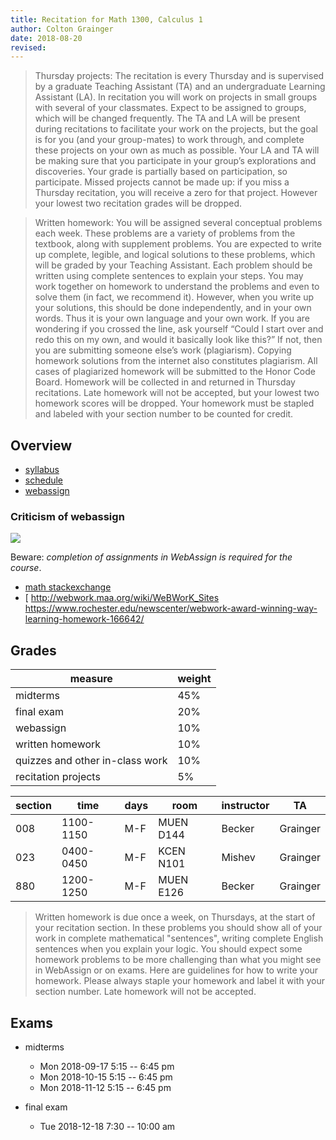 ```yaml
---
title: Recitation for Math 1300, Calculus 1
author: Colton Grainger
date: 2018-08-20
revised:
---
```


> Thursday projects: The recitation is every Thursday and is supervised by a graduate Teaching Assistant (TA) and an undergraduate Learning Assistant (LA). In recitation you will work on projects in small groups with several of your classmates. Expect to be assigned to groups, which will be changed frequently. The TA and LA will be present during recitations to facilitate your work on the projects, but the goal is for you (and your group-mates) to work through, and complete these projects on your own as much as possible. Your LA and TA will be making sure that you participate in your group’s explorations and discoveries. Your grade is partially based on participation, so participate. Missed projects cannot be made up: if you miss a Thursday recitation, you will receive a zero for that project. However your lowest two recitation grades will be dropped.

> Written homework: You will be assigned several conceptual problems each week. These problems are a variety of problems from the textbook, along with supplement problems. You are expected to write up complete, legible, and logical solutions to these problems, which will be graded by your Teaching Assistant. Each problem should be written using complete sentences to explain your steps. You may work together on homework to understand the problems and even to solve them (in fact, we recommend it). However, when you write up your solutions, this should be done independently, and in your own words. Thus it is your own language and your own work. If you are wondering if you crossed the line, ask yourself “Could I start over and redo this on my own, and would it basically look like this?” If not, then you are submitting someone else’s work (plagiarism). Copying homework solutions from the internet also constitutes plagiarism. All cases of plagiarized homework will be submitted to the Honor Code Board. Homework will be collected in and returned in Thursday recitations. Late homework will not be accepted, but your lowest two homework scores will be dropped. Your homework must be stapled and labeled with your section number to be counted for credit.

## Overview

- [syllabus](https://math.colorado.edu/math1300/MATH1300SyllabusFall2018.pdf)
- [schedule](https://math.colorado.edu/math1300/1300schedule.html)
- [webassign](https://www.webassign.net/colorado/login.html)

### Criticism of webassign

[![](https://upload.wikimedia.org/wikipedia/commons/f/f9/Open-textbooks.png)](https://en.wikipedia.org/wiki/Open_textbook)

Beware: *completion of assignments in WebAssign is required for the course*.

- [math stackexchange](https://math.stackexchange.com/questions/479883/online-homework-testing-systems)
- [
http://webwork.maa.org/wiki/WeBWorK_Sites
https://www.rochester.edu/newscenter/webwork-award-winning-way-learning-homework-166642/

## Grades 

measure | weight
--- | ---
midterms  | 45%
final exam  | 20%
webassign  | 10%
written homework  | 10%
quizzes and other in-class work  | 10%
recitation projects  | 5%

section   | time        | days   | room        | instructor   | TA
-------   | ----        | ----   | ----        | --------     | ------
008       | 1100-1150   | M-F    | MUEN D144   | Becker       | Grainger
023       | 0400-0450   | M-F    | KCEN N101   | Mishev       | Grainger
880       | 1200-1250   | M-F    | MUEN E126   | Becker       | Grainger

>  Written homework is due once a week, on Thursdays, at the start of your recitation section. In these problems you should show all of your work in complete mathematical "sentences", writing complete English sentences when you explain your logic. You should expect some homework problems to be more challenging than what you might see in WebAssign or on exams. Here are guidelines for how to write your homework. Please always staple your homework and label it with your section number. Late homework will not be accepted. 

## Exams

- midterms

    - Mon 2018-09-17 5:15 -- 6:45 pm
    - Mon 2018-10-15 5:15 -- 6:45 pm
    - Mon 2018-11-12 5:15 -- 6:45 pm

- final exam

    - Tue 2018-12-18 7:30 -- 10:00 am
